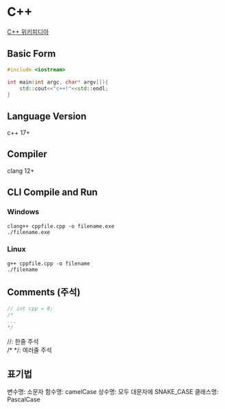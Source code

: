 # C++
[C++ 위키피디아](https://ko.wikipedia.org/wiki/C%2B%2B)

## Basic Form
```c++
#include <iostream>

int main(int argc, char* argv[]){
    std::cout<<"c++!"<<std::endl;
}
```

## Language Version
c++ 17+

## Compiler
clang 12+

## CLI Compile and Run
### Windows
```
clang++ cppfile.cpp -o filename.exe
./filename.exe
```
### Linux
```
g++ cppfile.cpp -o filename
./filename
```

## Comments (주석)
```c++
// int cpp = 0;
/*
...
*/
```
//: 한줄 주석   
/* */: 여러줄 주석

## 표기법
변수명: 소문자
함수명: camelCase
상수명: 모두 대문자에 SNAKE_CASE
클래스명: PascalCase

